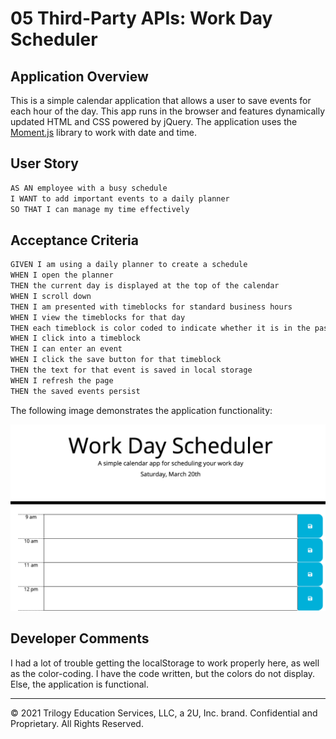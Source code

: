 # 05 Third-Party APIs: Work Day Scheduler

## Application Overview

This is a simple calendar application that allows a user to save events for each hour of the day. This app runs in the browser and features dynamically updated HTML and CSS powered by jQuery. The application uses the [Moment.js](https://momentjs.com/) library to work with date and time. 

## User Story

```md
AS AN employee with a busy schedule
I WANT to add important events to a daily planner
SO THAT I can manage my time effectively
```

## Acceptance Criteria

```md
GIVEN I am using a daily planner to create a schedule
WHEN I open the planner
THEN the current day is displayed at the top of the calendar
WHEN I scroll down
THEN I am presented with timeblocks for standard business hours
WHEN I view the timeblocks for that day
THEN each timeblock is color coded to indicate whether it is in the past, present, or future
WHEN I click into a timeblock
THEN I can enter an event
WHEN I click the save button for that timeblock
THEN the text for that event is saved in local storage
WHEN I refresh the page
THEN the saved events persist
```

The following image demonstrates the application functionality:

![A user clicks on slots on the calendar and edits the events.](./Assets/workday-scheduler.png)

## Developer Comments
I had a lot of trouble getting the localStorage to work properly here, as well as the color-coding. I have the code written, but the colors do not display. Else, the application is functional. 

- - -
© 2021 Trilogy Education Services, LLC, a 2U, Inc. brand. Confidential and Proprietary. All Rights Reserved.
